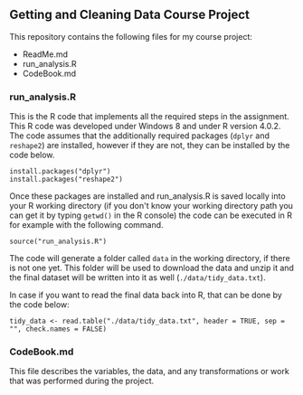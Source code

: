 ## Getting and Cleaning Data Course Project

This repository contains the following files for my course project:
* ReadMe.md 
* run_analysis.R
* CodeBook.md

### run_analysis.R

This is the R code that implements all the required steps in the assignment. This R code was developed under Windows 8 and under R version 4.0.2. The code assumes that the additionally required packages (`dplyr` and `reshape2`) are installed, however if they are not, they can be installed by the code below.

<!-- -->

    install.packages("dplyr")
    install.packages("reshape2")
    
Once these packages are installed and run_analysis.R is saved locally into your R working directory (if you don't know your working directory path you can get it by typing `getwd()` in the R console) the code can be executed in R for example with the following command.

    source("run_analysis.R")

The code will generate a folder called `data` in the working directory, if there is not one yet. This folder will be used to download the data and unzip it and the final dataset will be written into it as well (`./data/tidy_data.txt`).

In case if you want to read the final data back into R, that can be done by the code below:

    tidy_data <- read.table("./data/tidy_data.txt", header = TRUE, sep = "", check.names = FALSE)


### CodeBook.md

This file describes the variables, the data, and any transformations or work that was performed during the project.
